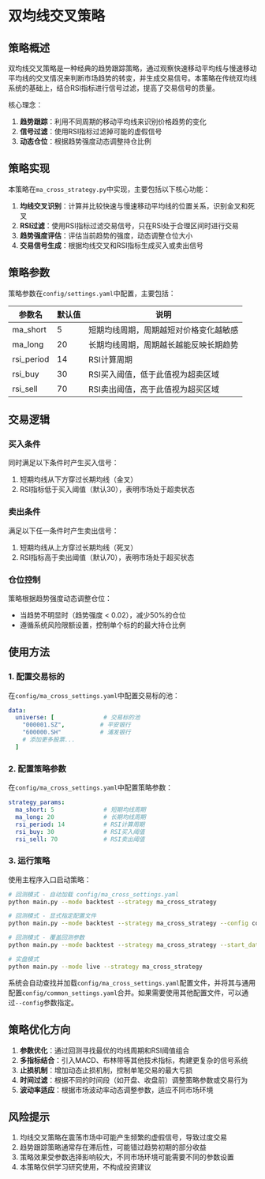 # 双均线交叉策略

## 策略概述

双均线交叉策略是一种经典的趋势跟踪策略，通过观察快速移动平均线与慢速移动平均线的交叉情况来判断市场趋势的转变，并生成交易信号。本策略在传统双均线系统的基础上，结合RSI指标进行信号过滤，提高了交易信号的质量。

核心理念：

1. **趋势跟踪**：利用不同周期的移动平均线来识别价格趋势的变化
2. **信号过滤**：使用RSI指标过滤掉可能的虚假信号
3. **动态仓位**：根据趋势强度动态调整持仓比例

## 策略实现

本策略在`ma_cross_strategy.py`中实现，主要包括以下核心功能：

1. **均线交叉识别**：计算并比较快速与慢速移动平均线的位置关系，识别金叉和死叉
2. **RSI过滤**：使用RSI指标过滤交易信号，只在RSI处于合理区间时进行交易
3. **趋势强度评估**：评估当前趋势的强度，动态调整仓位大小
4. **交易信号生成**：根据均线交叉和RSI指标生成买入或卖出信号

## 策略参数

策略参数在`config/settings.yaml`中配置，主要包括：

| 参数名 | 默认值 | 说明 |
| --- | --- | --- |
| ma_short | 5 | 短期均线周期，周期越短对价格变化越敏感 |
| ma_long | 20 | 长期均线周期，周期越长越能反映长期趋势 |
| rsi_period | 14 | RSI计算周期 |
| rsi_buy | 30 | RSI买入阈值，低于此值视为超卖区域 |
| rsi_sell | 70 | RSI卖出阈值，高于此值视为超买区域 |

## 交易逻辑

### 买入条件

同时满足以下条件时产生买入信号：

1. 短期均线从下方穿过长期均线（金叉）
2. RSI指标低于买入阈值（默认30），表明市场处于超卖状态

### 卖出条件

满足以下任一条件时产生卖出信号：

1. 短期均线从上方穿过长期均线（死叉）
2. RSI指标高于卖出阈值（默认70），表明市场处于超买状态

### 仓位控制

策略根据趋势强度动态调整仓位：

- 当趋势不明显时（趋势强度 < 0.02），减少50%的仓位
- 遵循系统风险限额设置，控制单个标的的最大持仓比例

## 使用方法
### 1. 配置交易标的

在`config/ma_cross_settings.yaml`中配置交易标的池：

```yaml
data:
  universe: [              # 交易标的池
    "000001.SZ",          # 平安银行
    "600000.SH"           # 浦发银行
    # 添加更多股票...
  ]
```

### 2. 配置策略参数

在`config/ma_cross_settings.yaml`中配置策略参数：

```yaml
strategy_params:
  ma_short: 5              # 短期均线周期
  ma_long: 20              # 长期均线周期
  rsi_period: 14           # RSI计算周期
  rsi_buy: 30              # RSI买入阈值
  rsi_sell: 70             # RSI卖出阈值
```

### 3. 运行策略

使用主程序入口启动策略：

```bash
# 回测模式 - 自动加载 config/ma_cross_settings.yaml
python main.py --mode backtest --strategy ma_cross_strategy

# 回测模式 - 显式指定配置文件
python main.py --mode backtest --strategy ma_cross_strategy --config config/ma_cross_settings.yaml

# 回测模式 - 覆盖回测参数
python main.py --mode backtest --strategy ma_cross_strategy --start_date 2023-06-01 --end_date 2023-12-31 --initial_capital 500000

# 实盘模式
python main.py --mode live --strategy ma_cross_strategy
```

系统会自动查找并加载`config/ma_cross_settings.yaml`配置文件，并将其与通用配置`config/common_settings.yaml`合并。如果需要使用其他配置文件，可以通过`--config`参数指定。

## 策略优化方向

1. **参数优化**：通过回测寻找最优的均线周期和RSI阈值组合
2. **多指标结合**：引入MACD、布林带等其他技术指标，构建更复杂的信号系统
3. **止损机制**：增加动态止损机制，控制单笔交易的最大亏损
4. **时间过滤**：根据不同的时间段（如开盘、收盘前）调整策略参数或交易行为
5. **波动率适应**：根据市场波动率动态调整参数，适应不同市场环境

## 风险提示

1. 均线交叉策略在震荡市场中可能产生频繁的虚假信号，导致过度交易
2. 趋势跟踪策略通常存在滞后性，可能错过趋势初期的部分收益
3. 策略效果受参数选择影响较大，不同市场环境可能需要不同的参数设置
4. 本策略仅供学习研究使用，不构成投资建议